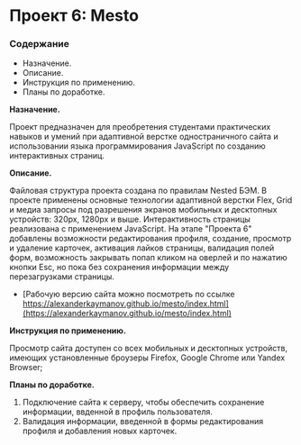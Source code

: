# Проект 6: Mesto

### Содержание
* Назначение.
* Описание.
* Инструкция по применению.
* Планы по доработке.

**Назначение.**

Проект предназначен для преобретения студентами практических навыков и умений при адаптивной верстке одностраничного сайта и использовании языка программирования JavaScript по созданию интерактивных страниц.

**Описание.**

Файловая структура проекта создана по правилам Nested БЭМ. В проекте применены основные технологии адаптивной верстки Flex, Grid и медиа запросы под разрешения экранов мобильных и десктопных устройств: 320px, 1280px и выше. Интерактивность страницы реализована с применением JavaScript. На этапе "Проекта 6" добавлены возможности редактирования профиля, создание, просмотр и удаление карточек, активация лайков страницы, валидация полей форм, возможность закрывать попап кликом на оверлей и по нажатию кнопки Esc, но пока без сохранения информации между перезагрузками страницы.

* [Рабочую версию сайта можно посмотреть по ссылке https://alexanderkaymanov.github.io/mesto/index.html](https://alexanderkaymanov.github.io/mesto/index.html)

**Инструкция по применению.**

Просмотр сайта доступен со всех мобильных и десктопных устройств, имеющих установленные броузеры Firefox, Google Chrome или Yandex Browser;

**Планы по доработке.**

1. Подключение сайта к серверу, чтобы обеспечить сохранение информации, ввденной в профиль пользователя.
2. Валидация информации, введенной в формы редактирования профиля и добавления новых карточек.
